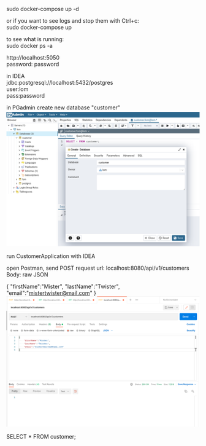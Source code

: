 
sudo docker-compose up -d

or if you want to see logs and stop them with Ctrl+c:  
sudo docker-compose up

to see what is running:  
sudo docker ps -a

http://localhost:5050  
password: password

in IDEA  
jdbc:postgresql://localhost:5432/postgres  
user:lom  
pass:password  

in PGadmin create new database "customer"
![](pics/customerDB.png)

run CustomerApplication with IDEA

open Postman, send POST request
url: localhost:8080/api/v1/customers
Body: raw JSON

{
"firstName":"Mister",
"lastName":"Twister",
"email":"mistertwister@mail.com"
}
![](pics/PostmanSendCustomer.png)

SELECT * FROM customer;
